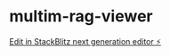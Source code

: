 # multim-rag-viewer

[Edit in StackBlitz next generation editor ⚡️](https://stackblitz.com/~/github.com/lizhengwei1992/multim-rag-viewer)